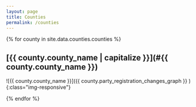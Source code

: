 ```yaml
---
layout: page
title: Counties
permalink: /counties
---
```


{% for county in site.data.counties.counties %}
## [{{ county.county_name | capitalize }}](#{{ county.county_name }})

![{{ county.county_name }}]({{  county.party_registration_changes_graph  }} ){:class="img-responsive"}

{% endfor %}
